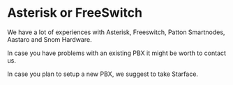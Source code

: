 # Asterisk or FreeSwitch

We have a lot of experiences with Asterisk, Freeswitch, Patton Smartnodes,
Aastaro and Snom Hardware.

In case you have problems with an existing PBX it might be worth to contact
us.

In case you plan to setup a new PBX, we suggest to take Starface.

